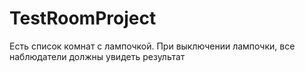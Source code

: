 # TestRoomProject
Есть список комнат с лампочкой. При выключении лампочки, все наблюдатели должны увидеть результат
